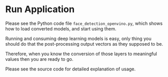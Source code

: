 # Run Application

Please see the Python code file `face_detection_openvino.py`, which shows how to load converted models, and start using them.

Running and consuming deep learning models is easy, only thing you should do that the post-processing output vectors as they supposed to be. 

Therefore, when you know the conversion of those layers to meaningful values then you are ready to go. 

Please see the source code for detailed explanation of usage.